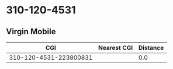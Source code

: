 # 310-120-4531
## Virgin Mobile


| CGI | Nearest CGI | Distance |
|-----|-------------|----------|
| 310-120-4531-223800831 |  | 0.0 |
